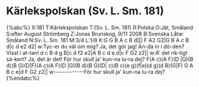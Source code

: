 # Kärlekspolskan (Sv. L. Sm. 181)

{%abc%}
X:181
T:Kärlekspolskan
T:(Sv. L. Sm. 181)
R:Polska
O:Jät, Småland
S:efter August Strömberg
Z:Jonas Brunskog, 9/11 2008
B:Svenska Låtar Småland
N:Sv. L. Sm. 181
M:3/4
L:1/8
K:G
G B A c B d|D F A2 G2|G B A c B d|c d e2 d2|
w:Tyc-er du väl om mig? Ja, det gör jag! Än-da in i dö-den? Visst i at-tan!
d c B d g B|c d f2 e2|A B c d e d|c F G2 z2||
w:Ä' det rik-tigt sä-kert? Ja, det är det! För hur skull ja' kun-na lu-ra dej?
F(A c)(A F)(D |G)(B d)(B G)(D|F)(A c)(A F)(D |G)(B d)(B G)(D|
c)(B c)(e g)(f|e)(d g)(d B)(G|F) G A B c e|d F G2 z2||
w:------------För hur skull ja' kun-na lu-ra dej?
{%endabc%}
